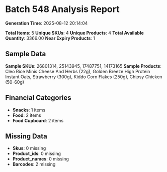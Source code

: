 # Batch 548 Analysis Report

**Generation Time**: 2025-08-12 20:14:04

**Total Items**: 5
**Unique SKUs**: 4
**Unique Products**: 4
**Total Available Quantity**: 3366.00
**Near Expiry Products**: 1

## Sample Data
**Sample SKUs**: 26801314, 25143945, 17487751, 14173165
**Sample Products**: Cleo Rice Minis Cheese And Herbs (22g), Golden Breeze High Protein Instant Oats, Strawberry (300g), Kiddo Corn Flakes (250g), Chipsy Chicken (50-60g)

## Financial Categories
- **Snacks**: 1 items
- **Food**: 2 items
- **Food Cupboard**: 2 items

## Missing Data
- **Skus**: 0 missing
- **Product_ids**: 0 missing
- **Product_names**: 0 missing
- **Barcodes**: 2 missing
